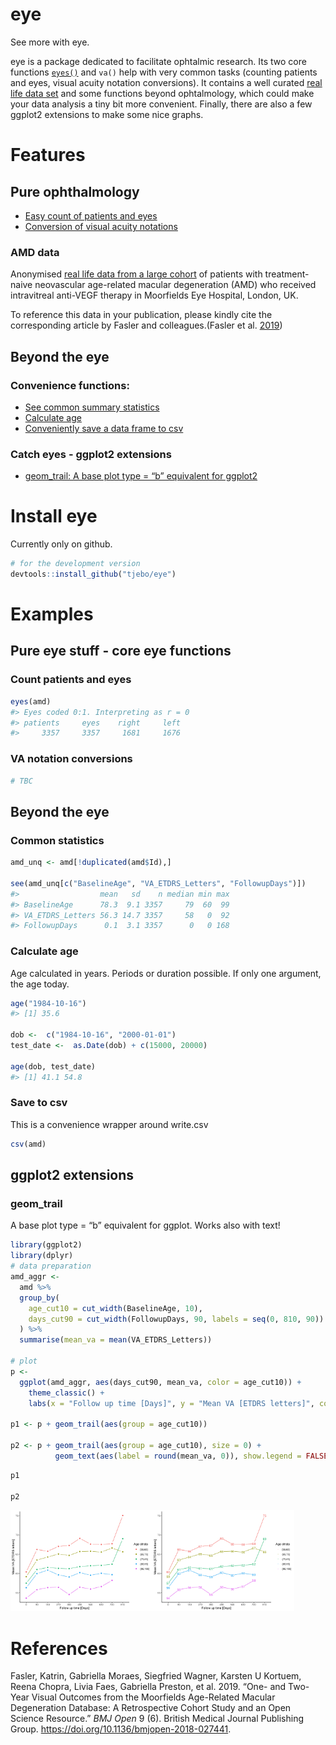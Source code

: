 eye
================

<!-- README.md is generated from README.Rmd. Please edit that file -->

See more with eye.

eye is a package dedicated to facilitate ophtalmic research. Its two
core functions
[`eyes()`](https://github.com/tjebo/eye/blob/master/R/eyes.R) and `va()`
help with very common tasks (counting patients and eyes, visual acuity
notation conversions). It contains a well curated [real life data
set](#amd-data) and some functions beyond ophtalmology, which could make
your data analysis a tiny bit more convenient. Finally, there are also a
few ggplot2 extensions to make some nice graphs.

# Features

## Pure ophthalmology

  - [Easy count of patients and eyes](#count-patients-and-eyes)
  - [Conversion of visual acuity notations](#va-conversion)

### AMD data

Anonymised [real life data from a large
cohort](https://datadryad.org/stash/dataset/doi:10.5061/dryad.97r9289)
of patients with treatment-naive neovascular age-related macular
degeneration (AMD) who received intravitreal anti-VEGF therapy in
Moorfields Eye Hospital, London, UK.

To reference this data in your publication, please kindly cite the
corresponding article by Fasler and colleagues.(Fasler et al.
[2019](#ref-fasler))

## Beyond the eye

### Convenience functions:

  - [See common summary statistics](#common-statistics)
  - [Calculate age](#calculate-age)
  - [Conveniently save a data frame to csv](#save-to-csv)

### Catch eyes - ggplot2 extensions

  - [geom\_trail: A base plot type = “b” equivalent for
    ggplot2](#geom_trail)

# Install eye

Currently only on github.

``` r
# for the development version 
devtools::install_github("tjebo/eye")
```

# Examples

## Pure eye stuff - core eye functions

### Count patients and eyes

``` r
eyes(amd)
#> Eyes coded 0:1. Interpreting as r = 0
#> patients     eyes    right     left 
#>     3357     3357     1681     1676
```

### VA notation conversions

``` r
# TBC
```

## Beyond the eye

### Common statistics

``` r
amd_unq <- amd[!duplicated(amd$Id),]

see(amd_unq[c("BaselineAge", "VA_ETDRS_Letters", "FollowupDays")])
#>                  mean   sd    n median min max
#> BaselineAge      78.3  9.1 3357     79  60  99
#> VA_ETDRS_Letters 56.3 14.7 3357     58   0  92
#> FollowupDays      0.1  3.1 3357      0   0 168
```

### Calculate age

Age calculated in years. Periods or duration possible. If only one
argument, the age today.

``` r
age("1984-10-16")
#> [1] 35.6

dob <-  c("1984-10-16", "2000-01-01")
test_date <-  as.Date(dob) + c(15000, 20000)

age(dob, test_date)
#> [1] 41.1 54.8
```

### Save to csv

This is a convenience wrapper around write.csv

``` r
csv(amd)
```

## ggplot2 extensions

### geom\_trail

A base plot type = “b” equivalent for ggplot. Works also with text\!

``` r
library(ggplot2)
library(dplyr)
# data preparation
amd_aggr <-
  amd %>%
  group_by(
    age_cut10 = cut_width(BaselineAge, 10),
    days_cut90 = cut_width(FollowupDays, 90, labels = seq(0, 810, 90))
  ) %>%
  summarise(mean_va = mean(VA_ETDRS_Letters)) 

# plot
p <-
  ggplot(amd_aggr, aes(days_cut90, mean_va, color = age_cut10)) +
    theme_classic() +
    labs(x = "Follow up time [Days]", y = "Mean VA [ETDRS letters]", color = "Age strata")

p1 <- p + geom_trail(aes(group = age_cut10))

p2 <- p + geom_trail(aes(group = age_cut10), size = 0) +
          geom_text(aes(label = round(mean_va, 0)), show.legend = FALSE)
```

``` r
p1 

p2
```

<img src="README-unnamed-chunk-4-1.png" width="45%" /><img src="README-unnamed-chunk-4-2.png" width="45%" />

# References

<div id="refs" class="references">

<div id="ref-fasler">

Fasler, Katrin, Gabriella Moraes, Siegfried Wagner, Karsten U Kortuem,
Reena Chopra, Livia Faes, Gabriella Preston, et al. 2019. “One- and
Two-Year Visual Outcomes from the Moorfields Age-Related Macular
Degeneration Database: A Retrospective Cohort Study and an Open Science
Resource.” *BMJ Open* 9 (6). British Medical Journal Publishing Group.
<https://doi.org/10.1136/bmjopen-2018-027441>.

</div>

</div>
